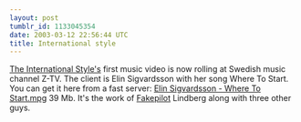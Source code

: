 ```yaml
---
layout: post
tumblr_id: 1133045354  
date: 2003-03-12 22:56:44 UTC
title: International style
---
```


<a href="http://www.theinternationalstyle.com/" target="_blank">The International Style's</a> first music video is now rolling at Swedish music channel Z-TV. The client is Elin Sigvardsson with her song Where To Start. You can get it here from a fast server: <a href="http://212.37.105.37/inc/r/u/Elin_Sigvardsson_-_Where_To_Start.mpg">Elin Sigvardsson - Where To Start.mpg</a> 39 Mb. It's the work of <a href="http://www.fakepilot.com/" target="_blank">Fakepilot</a> Lindberg along with three other guys.
